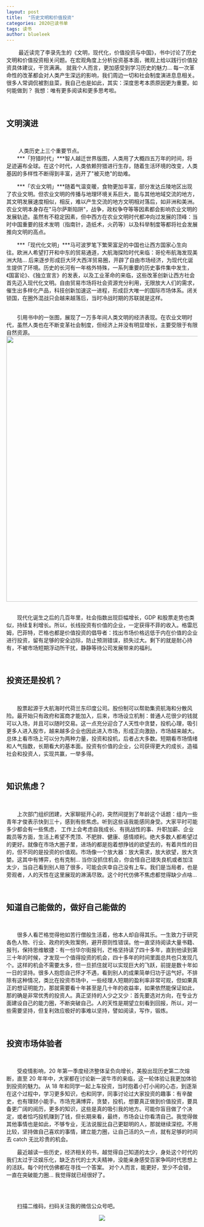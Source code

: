 ```yaml
---
layout: post
title:  "历史文明和价值投资"
categories: 2020已读书单
tags: 读书
author: blueleek
---
```

 
 
 &emsp;&emsp; 最近读完了李录先生的《文明，现代化，价值投资与中国》，书中讨论了历史文明和价值投资相关问题。在宏观角度上分析投资基本面，微观上给以践行价值投资具体建议，干货满满。
 就我个人而言，更加感受到学习历史的魅力... 每一次革命性的改革都会对人类产生深远的影响，我们周边一切和社会制度演进息息相关。很多人常调侃被割韭菜，我自己也是如此，其实：深度思考本质原因更为重要。如何能做到？ 我想：唯有更多阅读和更多思考啦。












<br/>


## 文明演进

<br/>

&emsp;&emsp; 人类历史上三个重要节点。
<br/>
&emsp;&emsp;***「狩猎时代」***智人越迁世界版图，人类用了大概四五万年的时间，将足迹遍布全球。在这个时代，人类依赖狩猎进行生存，随着生活环境的改变，人类基因的多样性不断得到丰富，逃开了"被灭绝"的劫难。
<br/>

&emsp;&emsp;***「农业文明」***随着气温变暖，食物更加丰富，部分发达丘陵地区出现了农业文明。但农业文明的传播与地理环境关系巨大，能与其他地域交流的地方，其文明发展速度相似，相反，难以产生交流的地方文明相对落后，如非洲和美洲。农业文明本身存在"马尔萨斯陷阱"，战争，政权争夺等等因素都会影响农业文明的发展轨迹。虽然有不稳定因素，但中西方在农业文明时代都冲向过发展的顶峰：当时中国重要的技术发明（指南针，造纸术，火药等）以及科举制度等都将社会发展推向文明的高点。

&emsp;&emsp;***「现代化文明」***马可波罗笔下繁荣富足的中国也让西方国家心生向往。欧洲人希望打开和中东的贸易通道，大航海探险时代来临：哥伦布航海发现美洲大陆... 后来逐步形成巨大环大西洋贸易圈，开辟了自由市场经济，为现代化诞生提供了环境。历史的长河有一年格外特殊，一系列重要的历史事件集中发生，《国富论》、《独立宣言》的发表，以及工业革命的来临，这些改革创新让西方社会首先迈入现代化文明。自由贸易市场将社会资源充分利用，无限放大人们的需求，催生出多样化产品，科技创新加速这一进程，形成巨大唯一的国际市场体系。闭关锁国，在圈外混战只会越来越落后，当时冷战时期的苏联就是这样。


<br/>
&emsp;&emsp;引用书中的一张图，展现了一万多年间人类文明的经济表现。在农业文明时代，虽然人类也在不断变革社会制度，但经济上并没有明显增长，主要受限于有限自然资源。

<br/>

<div style="text-align: center">
<img width = "700" src="https://img-blog.csdnimg.cn/20200711003709347.png?x-oss-process=image/watermark,type_ZmFuZ3poZW5naGVpdGk,shadow_10,text_aHR0cHM6Ly9ibG9nLmNzZG4ubmV0L2hodGh3eA==,size_16,color_FFFFFF,t_70"/>
</div>

<br/>

&emsp;&emsp;现代化诞生之后的几百年里，社会指数出现巨幅增长，GDP 和股票走势也类似，持续复利增长。所以，长线投资有价值的企业，一定获得不菲的收入。格雷厄姆，巴菲特，芒格也都是价值投资的倡导者：找出市场价格远低于内在价值的企业进行投资，留有足够的安全边际，防止预测错误，损失过大。剩下的就是耐心持有，不被市场短期浮动所干扰，静静等待公司发展带来的福利。


<br/>

## 投资还是投机？

<br/>

&emsp;&emsp;股票起源于大航海时代荷兰东印度公司。股份制可以帮助集资航海和分散风险。最开始只有政府和富商才能加入，后来，市场设立机制：普通人花很少的钱就可以入场，并且可以随时交易。这一点充分迎合了人天性中贪婪，投机心理，吸引更多人进入股市，越来越多企业也因此进入市场，形成正向激励，市场越来越大。总体上看市场上可以分为两种力量，投资和投机，后者占大多数。短期看市场情绪和人气指数，长期看大的基本面。投资有价值的企业，公司获得更大的成长，造福社会和投资人，实现共赢，一举多得。

<br/>

## 知识焦虑？

<br/>

&emsp;&emsp;上次部门组织团建，大家聊挺开心的，突然间提到了年龄这个话题：组内一些青年才俊表示快到三十，感到有些焦虑。听到这些话我能感同身受。大家平时可能多少都会有一些焦虑，
工作上会考虑自我成长、有挑战性的事、升职加薪、企业裁员等方面，生活上希望不秃顶、不肥胖、健康、感情顺利。绝大多数人都希望过的更好。就像在市场大圈子里，进场的都是抱着想挣钱的欲望去的，有着共性的目的，但不同的是投资的价值观。市场像一个放大器：放大需求，放大欲望，放大贪婪。这其中有博弈，也有克制... 当你没抓住机会，你会怪自己错失良机或者加注太少，当自己看到别人赔了很多，可能会庆幸自己没有上车。我们是当局者，也是旁观者，人的天性在这里展现的淋漓尽致。这个时代仿佛不焦虑都觉得缺少点啥...

<br/>

## 知道自己能做的，做好自己能做的
<br/>


&emsp;&emsp;很多人看芒格觉得他如苦行僧般生活着，他本人却自得其乐。一生致力于研究各色人物、行业、政府的失败案例，避开原则性错误。他一直坚持阅读大量书籍、报刊，保持思维敏捷：有一份华尔街报刊，芒格坚持读了四十多年，直到他读到第三十年的时候，才发现一个值得投资的机会，四十多年的时间里面总共也只发现几个。这样的机会不需要太多，但一旦抓住就可以实现巨大的飞跃，前提是数十年如一日的坚持。很多人抱怨自己怀才不遇，看到别人的成果简单归功于运气好。不排除有这种情况，类比在投资市场中，一些经理人短期的盈利率非常可观，但如果真正的想证明能力，那就需要看十年甚至是几十年的收益率，如果依然能保证如此，那的确是非常优秀的投资人。真正坚持的人少之又少：首先要选对方向，在专业方面建设自己的能力圈，不断突破自己。人的天性是期望立刻看到回报，所以，对一些需要坚持，但复利效应极好的事难以坚持，譬如阅读，写作，锻炼。

<br/>

## 投资市场体验者
<br/>

&emsp;&emsp;受疫情影响，20 年第一季度经济整体呈负向增长，美股出现历史第二次熔断，直至 20 年年中，大家都在讨论新一波牛市的来临，这一轮体验让我更加体验到投资的魅力。
从 18 年和同学一起上车投资，当时抱着小打小闹的心态，到逐渐在这个过程中，学习更多知识，也和同学，同事讨论过大家投资的趣事：有辛酸史，也有理财小能手。市场充满博弈，贪婪，投机，想要真正做到价值投资，要具备更广阔的阅历，更多的知识，这些是真的吸引我的地方。可能你盲目做了个决定，或者恰巧投机赚到了钱，但长期来看，最终，市场会让你看清自己。我觉得做其他事情也是如此，不够专业，无法说服比自己更聪明的人，那就继续深挖。不用比较，坚持做自己喜欢的事情，建立能力圈，让自己活的久一点，就有足够的时间去 catch 
无比珍贵的机会。

&emsp;&emsp;最近越读一些历史，经济相关的书，越觉得自己知道的太少，身处这个时代的我们太过于泛娱乐化，缺乏古代的士大夫精神，没能亲身感受百家争鸣时代思想上的活跃。每个时代仿佛都在寻找一个答案。
对个人而言，能更好，至少不会错，一直在突破能力圈... 我觉得就已经很好了。

<br/>
<br/>



&emsp;&emsp;扫描二维码，扫码关注我的微信公众号吧。<br/>
<div style="text-align: center">
<img src="https://pic1.zhimg.com/80/v2-e9a8c6db60c6ed251ad46fa464063dac_hd.jpg"/>
</div>

